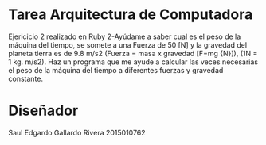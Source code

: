 # Tarea Arquitectura de Computadora

Ejericicio 2 realizado en Ruby
2-Ayúdame a saber cual es el peso de la máquina del tiempo, se somete a una Fuerza de 50 [N] y la gravedad del planeta tierra es de 9.8 m/s2 (Fuerza = masa x gravedad [F=mg {N}]), (1N = 1 kg. m/s2). Haz un programa que me ayude a calcular las veces necesarias el peso de la máquina del tiempo a diferentes fuerzas y gravedad constante.

# Diseñador
Saul Edgardo Gallardo Rivera 2015010762
